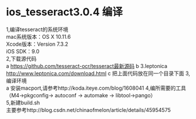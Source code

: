 # ios_tesseract3.0.4 编译                                                                                                    
1,编译tesseract的系统环境                                                                                                  
    mac系统版本：OS X  10.11.6                                                                                             
    Xcode版本：Version 7.3.2                                                                                                 
    iOS SDK：9.0                                                                                                        
2,下载源代码                                                                                                        
  a https://github.com/tesseract-ocr/tesseract最新源码
  b 3.leptonica  http://www.leptonica.com/download.html
  c 把上面代码放在同一个目录下面
3,编译环境                                                                                                        
  a 安装macport,请参考http://koda.iteye.com/blog/1608041
4,编所需要的工具（M4->pkgconfig-> autoconf -> automake -> libtool->pango）                                                                                                        
5,新建build.sh                                                                                                                                                                                                                
主要参考http://blog.csdn.net/chinaofmelon/article/details/45954575
